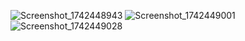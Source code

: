 ![Screenshot_1742448943](https://github.com/user-attachments/assets/edaab3d5-c20a-4b05-bb2f-66c02f3526fd)
![Screenshot_1742449001](https://github.com/user-attachments/assets/9d28a452-bed9-4cc5-b902-6032b77e822a)
![Screenshot_1742449028](https://github.com/user-attachments/assets/cb3ef1ea-0ab8-484e-b226-98ae8b47ce70)
